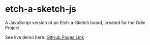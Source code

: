# etch-a-sketch-js
A JavaScript version of an Etch-a-Sketch board, created for the Odin Project.

See live demo here: [GitHub Pages Link](https://shreyravi.github.io/etch-a-sketch-js/)
